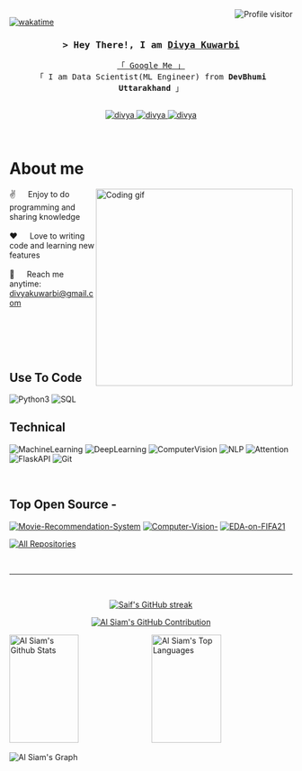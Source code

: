 <!--
<h2 align="center">
  Welcome to Divya's codespace!
  <img src="https://media.giphy.com/media/hvRJCLFzcasrR4ia7z/giphy.gif" width="28">
</h2>
-->

<!--
<p align="center">
  <a href="https://github.com/divya-kuwarbi17"><img src="https://readme-typing-svg.herokuapp.com/?lines=Self%20Taught%20Programmer;Front%20End%20Developer;1.5%2B%20years%20of%20coding%20experience;Always%20learning%20new%20things&center=true&width=380&height=45"></a>
</p>

 -->

<a href="https://komarev.com/ghpvc/?username=alsiam">
  <img align="right" src="https://komarev.com/ghpvc/?username=divya-kuwarbi17&label=Visitors&color=0e75b6&style=flat" alt="Profile visitor" />
</a>


[![wakatime](https://wakatime.com/badge/user/eebb3dd8-d9b2-40de-9b88-6fd6cac99dbc.svg)](https://wakatime.com/@eebb3dd8-d9b2-40de-9b88-6fd6cac99dbc)

<!-- Intro  -->
<h3 align="center">
        <samp>&gt; Hey There!, I am
                <b><a target="_blank" href="https://github.com/divya-kuwarbi17">Divya Kuwarbi</a></b>
        </samp>
</h3>


<p align="center"> 
  <samp>
    <a href="https://github.com/divya-kuwarbi17">「 Google Me 」</a>
    <br>
    「 I am Data Scientist(ML Engineer) from <b>DevBhumi Uttarakhand</b> 」
    <br>
    <br>
  </samp>
</p>

<p align="center">
 <a href="https://github.com/divya-kuwarbi17" target="blank">
  <img src="https://img.shields.io/badge/Website-DC143C?style=for-the-badge&logo=medium&logoColor=white" alt="divya" />
 </a>
 <a href="linkedin.com/in/divya-kuwarbi-a7608019b" target="_blank">
  <img src="https://img.shields.io/badge/LinkedIn-0077B5?style=for-the-badge&logo=linkedin&logoColor=white" alt="divya"/>
 </a>

 <a href="https://instagram.com/divya_kuwarbi" target="_blank">
  <img src="https://img.shields.io/badge/Instagram-fe4164?style=for-the-badge&logo=instagram&logoColor=white" alt="divya" />
 </a> 
</p>
<br />

<!-- About Section -->
 # About me
 
<p>
 <img align="right" width="350" src="/assets/programmer.gif" alt="Coding gif" />
  
 ✌️ &emsp; Enjoy to do programming and sharing knowledge <br/><br/>
 ❤️ &emsp; Love to writing code and learning new features<br/><br/>
 📧 &emsp; Reach me anytime: divyakuwarbi@gmail.com<br/><br/>

</p>

<br/>
<br/>
<br/>

## Use To Code

![Python3](https://img.shields.io/badge/Javascript-F0DB4F?style=for-the-badge&labelColor=black&logo=Python3&logoColor=F0DB4F)
![SQL](https://img.shields.io/badge/Typescript-007acc?style=for-the-badge&labelColor=black&logo=SQL&logoColor=007acc)

## Technical
![MachineLearning](https://img.shields.io/badge/-MachineLearning-61DBFB?style=for-the-badge&labelColor=black&logo=MachineLearning&logoColor=61DBFB)
![DeepLearning](https://img.shields.io/badge/DeepLearning-20232A?style=for-the-badge&logo=react&logoColor=61DAFB)
![ComputerVision](https://img.shields.io/badge/ComputerVision-000000?style=for-the-badge&logo=ComputerVision&logoColor=white)
![NLP](https://img.shields.io/badge/NLP-3C873A?style=for-the-badge&labelColor=black&logo=NLP&logoColor=3C873A)
![Attention](https://img.shields.io/badge/Attention-000000?style=for-the-badge&logo=Attention&logoColor=white)
![FlaskAPI](https://img.shields.io/badge/FlaskAPI-4EA94B?style=for-the-badge&logo=FlaskAPI&logoColor=white)
![Git](https://img.shields.io/badge/Git-F05032?style=for-the-badge&logo=git&logoColor=white)

<br/>

## Top Open Source -
[![Movie-Recommendation-System](https://github-readme-stats.vercel.app/api/pin/?username=alsiam&repo=web-projects&border_color=7F3FBF&bg_color=0D1117&title_color=C9D1D9&text_color=8B949E&icon_color=7F3FBF)](https://github.com/divya-kuwarbi17/Movie-Recommendation-System)
[![Computer-Vision-](https://github-readme-stats.vercel.app/api/pin/?username=alsiam&repo=al-folio&border_color=7F3FBF&bg_color=0D1117&title_color=C9D1D9&text_color=8B949E&icon_color=7F3FBF)](https://github.com/divya-kuwarbi17/Computer-Vision-)
[![EDA-on-FIFA21](https://github-readme-stats.vercel.app/api/pin/?username=alsiam&repo=alsiam&border_color=7F3FBF&bg_color=0D1117&title_color=C9D1D9&text_color=8B949E&icon_color=7F3FBF)](https://github.com/divya-kuwarbi17/EDA-on-FIFA21)


<p align="left">
  <a href="github.com/divya-kuwarbi17?tab=repositories" target="_blank"><img alt="All Repositories" title="All Repositories" src="https://img.shields.io/badge/-All%20Repos-2962FF?style=for-the-badge&logo=koding&logoColor=white"/></a>
</p>

<br/>
<hr/>
<br/>

<p align="center">
  <a href="github.com/divya-kuwarbi17">
    <img src="https://github-readme-streak-stats.herokuapp.com/?user=alsiam&theme=radical&border=7F3FBF&background=0D1117" alt="Saif's GitHub streak"/>
  </a>
</p>

<p align="center">
  <a href="github.com/divya-kuwarbi17">
    <img src="https://github-profile-summary-cards.vercel.app/api/cards/profile-details?username=alsiam&theme=radical" alt="Al Siam's GitHub Contribution"/>
  </a>
</p>

<a> 
    <a href="github.com/divya-kuwarbi17"><img alt="Al Siam's Github Stats" src="https://denvercoder1-github-readme-stats.vercel.app/api?username=alsiam&show_icons=true&count_private=true&theme=react&border_color=7F3FBF&bg_color=0D1117&title_color=F85D7F&icon_color=F8D866" height="192px" width="49.5%"/></a>
  <a href="github.com/divya-kuwarbi17"><img alt="Al Siam's Top Languages" src="https://denvercoder1-github-readme-stats.vercel.app/api/top-langs/?username=alsiam&langs_count=8&layout=compact&theme=react&border_color=7F3FBF&bg_color=0D1117&title_color=F85D7F&icon_color=F8D866" height="192px" width="49.5%"/></a>
  <br/>
</a>


![Al Siam's Graph](https://github-readme-activity-graph.cyclic.app/graph?username=alsiam&custom_title=Al%20Siam's%20GitHub%20Activity%20Graph&bg_color=0D1117&color=7F3FBF&line=7F3FBF&point=7F3FBF&area_color=FFFFFF&title_color=FFFFFF&area=true)
